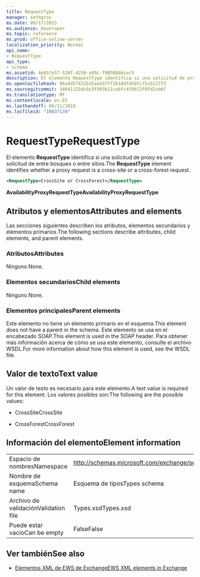 ```yaml
---
title: RequestType
manager: sethgros
ms.date: 09/17/2015
ms.audience: Developer
ms.topic: reference
ms.prod: office-online-server
localization_priority: Normal
api_name:
- RequestType
api_type:
- schema
ms.assetid: 4e657e57-528f-4250-a99c-f9850bbbcec5
description: El elemento RequestType identifica si una solicitud de proxy es una solicitud de entre bosques o entre sitios.
ms.openlocfilehash: 96a4d57432b15aa54fff2618df458fc75cb227f3
ms.sourcegitcommit: 34041125dc8c5f993b21cebfc4f8b72f0fd2cb6f
ms.translationtype: MT
ms.contentlocale: es-ES
ms.lasthandoff: 06/11/2018
ms.locfileid: "19837139"
---
```

# <a name="requesttype"></a><span data-ttu-id="0c2c5-103">RequestType</span><span class="sxs-lookup"><span data-stu-id="0c2c5-103">RequestType</span></span>

<span data-ttu-id="0c2c5-104">El elemento **RequestType** identifica si una solicitud de proxy es una solicitud de entre bosques o entre sitios.</span><span class="sxs-lookup"><span data-stu-id="0c2c5-104">The **RequestType** element identifies whether a proxy request is a cross-site or a cross-forest request.</span></span> 
  
```xml
<RequestType>CrossSite or CrossForest</RequestType>
```

 <span data-ttu-id="0c2c5-105">**AvailabilityProxyRequestType**</span><span class="sxs-lookup"><span data-stu-id="0c2c5-105">**AvailabilityProxyRequestType**</span></span>
## <a name="attributes-and-elements"></a><span data-ttu-id="0c2c5-106">Atributos y elementos</span><span class="sxs-lookup"><span data-stu-id="0c2c5-106">Attributes and elements</span></span>

<span data-ttu-id="0c2c5-107">Las secciones siguientes describen los atributos, elementos secundarios y elementos primarios.</span><span class="sxs-lookup"><span data-stu-id="0c2c5-107">The following sections describe attributes, child elements, and parent elements.</span></span>
  
### <a name="attributes"></a><span data-ttu-id="0c2c5-108">Atributos</span><span class="sxs-lookup"><span data-stu-id="0c2c5-108">Attributes</span></span>

<span data-ttu-id="0c2c5-109">Ninguno.</span><span class="sxs-lookup"><span data-stu-id="0c2c5-109">None.</span></span>
  
### <a name="child-elements"></a><span data-ttu-id="0c2c5-110">Elementos secundarios</span><span class="sxs-lookup"><span data-stu-id="0c2c5-110">Child elements</span></span>

<span data-ttu-id="0c2c5-111">Ninguno.</span><span class="sxs-lookup"><span data-stu-id="0c2c5-111">None.</span></span>
  
### <a name="parent-elements"></a><span data-ttu-id="0c2c5-112">Elementos principales</span><span class="sxs-lookup"><span data-stu-id="0c2c5-112">Parent elements</span></span>

<span data-ttu-id="0c2c5-113">Este elemento no tiene un elemento primario en el esquema.</span><span class="sxs-lookup"><span data-stu-id="0c2c5-113">This element does not have a parent in the schema.</span></span> <span data-ttu-id="0c2c5-114">Este elemento se usa en el encabezado SOAP.</span><span class="sxs-lookup"><span data-stu-id="0c2c5-114">This element is used in the SOAP header.</span></span> <span data-ttu-id="0c2c5-115">Para obtener más información acerca de cómo se usa este elemento, consulte el archivo WSDL.</span><span class="sxs-lookup"><span data-stu-id="0c2c5-115">For more information about how this element is used, see the WSDL file.</span></span>
  
## <a name="text-value"></a><span data-ttu-id="0c2c5-116">Valor de texto</span><span class="sxs-lookup"><span data-stu-id="0c2c5-116">Text value</span></span>

<span data-ttu-id="0c2c5-117">Un valor de texto es necesario para este elemento.</span><span class="sxs-lookup"><span data-stu-id="0c2c5-117">A text value is required for this element.</span></span> <span data-ttu-id="0c2c5-118">Los valores posibles son:</span><span class="sxs-lookup"><span data-stu-id="0c2c5-118">The following are the possible values:</span></span>
  
- <span data-ttu-id="0c2c5-119">CrossSite</span><span class="sxs-lookup"><span data-stu-id="0c2c5-119">CrossSite</span></span>
    
- <span data-ttu-id="0c2c5-120">CrossForest</span><span class="sxs-lookup"><span data-stu-id="0c2c5-120">CrossForest</span></span>
    
## <a name="element-information"></a><span data-ttu-id="0c2c5-121">Información del elemento</span><span class="sxs-lookup"><span data-stu-id="0c2c5-121">Element information</span></span>

|||
|:-----|:-----|
|<span data-ttu-id="0c2c5-122">Espacio de nombres</span><span class="sxs-lookup"><span data-stu-id="0c2c5-122">Namespace</span></span>  <br/> |http://schemas.microsoft.com/exchange/services/2006/types  <br/> |
|<span data-ttu-id="0c2c5-123">Nombre de esquema</span><span class="sxs-lookup"><span data-stu-id="0c2c5-123">Schema name</span></span>  <br/> |<span data-ttu-id="0c2c5-124">Esquema de tipos</span><span class="sxs-lookup"><span data-stu-id="0c2c5-124">Types schema</span></span>  <br/> |
|<span data-ttu-id="0c2c5-125">Archivo de validación</span><span class="sxs-lookup"><span data-stu-id="0c2c5-125">Validation file</span></span>  <br/> |<span data-ttu-id="0c2c5-126">Types.xsd</span><span class="sxs-lookup"><span data-stu-id="0c2c5-126">Types.xsd</span></span>  <br/> |
|<span data-ttu-id="0c2c5-127">Puede estar vacío</span><span class="sxs-lookup"><span data-stu-id="0c2c5-127">Can be empty</span></span>  <br/> |<span data-ttu-id="0c2c5-128">False</span><span class="sxs-lookup"><span data-stu-id="0c2c5-128">False</span></span>  <br/> |
   
## <a name="see-also"></a><span data-ttu-id="0c2c5-129">Ver también</span><span class="sxs-lookup"><span data-stu-id="0c2c5-129">See also</span></span>



- [<span data-ttu-id="0c2c5-130">Elementos XML de EWS de Exchange</span><span class="sxs-lookup"><span data-stu-id="0c2c5-130">EWS XML elements in Exchange</span></span>](ews-xml-elements-in-exchange.md)

